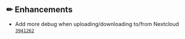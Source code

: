 ## ✏ Enhancements

- Add more debug when uploading/downloading to/from Nextcloud [`3941262`](https://github.com/Sebclem/hassio-nextcloud-backup/commit/3941262e8c55ae5899769456353100725f3928b2)
